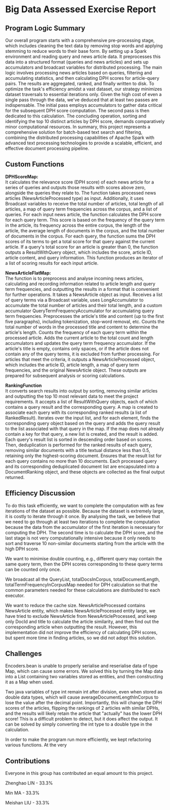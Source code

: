 
# Big Data Assessed Exercise Report
    
## Program Logic Summary
    
Our overall program starts with a comprehensive pre-processing stage, which includes cleaning the text data by removing stop words and applying stemming to reduce words to their base form. By setting up a Spark environment and reading query and news article data. It preprocesses this data into a structured format (queries and news articles) and sets up accumulators and broadcast variables for distributed processing. The main logic involves processing news articles based on queries, filtering and accumulating statistics, and then calculating DPH scores for article-query pairs. The results are aggregated, ranked, and finally written to disk. To optimize the task's efficiency amidst a vast dataset, our strategy minimizes dataset traversals to essential iterations only. Given the high cost of even a single pass through the data, we've deduced that at least two passes are indispensable. The initial pass employs accumulators to gather data critical for the subsequent DPH score computation. The second pass is then dedicated to this calculation. The concluding operation, sorting and identifying the top 10 distinct articles by DPH score, demands comparatively minor computational resources. In summary, this project represents a comprehensive solution for batch-based text search and filtering, combining the distributed processing capabilities of Apache Spark with advanced text processing technologies to provide a scalable, efficient, and effective document processing pipeline.
    
## Custom Functions
    
**DPHScoreMap:**  
It calculates the relevance score (DPH score) of each news article for a series of queries and outputs those results with scores above zero, alongside the queries they relate to. The function takes processed news articles (NewsArticleProcessed type) as input. Additionally, it uses Broadcast variables to receive the total number of articles, total length of all articles, a map of query term frequencies across the corpus, and a list of queries. For each input news article, the function calculates the DPH score for each query term. This score is based on the frequency of the query term in the article, its frequency across the entire corpus, the length of the article, the average length of documents in the corpus, and the total number of documents in the corpus. For each query, the function sums the DPH scores of its terms to get a total score for that query against the current article. If a query's total score for an article is greater than 0, the function outputs a ResultWithQuery object, which includes the score, article ID, article content, and query information. This function produces an iterator of a list of scoring results for each input article.
    
**NewsArticleFlatMap:**  
The function is to preprocess and analyse incoming news articles, calculating and recording information related to article length and query term frequencies, and outputting the results in a format that is convenient for further operations. It takes a NewsArticle object as input. Receives a list of query terms via a Broadcast variable, uses LongAccumulator to accumulate the total number of articles and their total length, and a custom accumulator QueryTermFrequencyAccumulator for accumulating query term frequencies. Preprocesses the article's title and content (up to the first five paragraphs), including tokenization, stop-word removal, etc. Counts the total number of words in the processed title and content to determine the article's length. Counts the frequency of each query term within the processed article. Adds the current article to the total count and length accumulators and updates the query term frequency accumulator. If the article's title is empty, contains only spaces, or if the article does not contain any of the query terms, it is excluded from further processing. For articles that meet the criteria, it outputs a NewsArticleProcessed object, which includes the article ID, article length, a map of query term frequencies, and the original NewsArticle object. These outputs are prepared for subsequent analysis or scoring calculations.
    
**RankingFunction**  
It converts search results into output by sorting, removing similar articles and outputting the top 10 most relevant data to meet the project requirements. It accepts a list of ResultWithQuery objects, each of which contains a query result and the corresponding query. A map is created to associate each query with its corresponding ranked results (a list of RankedResult). Iterates over the input list, and for each element, finds the corresponding query object based on the query and adds the query result to the list associated with that query in the map. If the map does not already contain a key for that query, a new list is created, and the result is added. Each query's result list is sorted in descending order based on scores. Then, deduplication is performed for the ranked results of each query, removing similar documents with a title textual distance less than 0.5, retaining only the highest-scoring document. Ensures that the result list for each query contains no more than 10 documents. Each processed query and its corresponding deduplicated document list are encapsulated into a DocumentRanking object, and these objects are collected as the final output returned.
    
## Efficiency Discussion
   
To do this task efficiently, we want to complete the computation with as few iterations of the dataset as possible. Because the dataset is extremely large, it is costly to iterate through it once. By analysing the task, we believe that we need to go through at least two iterations to complete the computation because the data from the accumulator of the first iteration is necessary for computing the DPH. The second time is to calculate the DPH score, and the last stage is not very computationally intensive because it only needs to sort and traverse 10 non-similar documents starting from the article with the high DPH score. 
   
We want to minimise double counting, e.g., different query may contain the same query term, then the DPH scores corresponding to these query terms can be counted only once. 
   
We broadcast all the QueryList, totalDocsInCorpus, totalDocumentLength, totalTermFrequencyInCorpusMap needed for DPH calculation so that the common parameters needed for these calculations are distributed to each executor.
   
We want to reduce the cache size. NewsArticleProcessed contains NewsArticle entity, which makes NewsArticleProcessed entity large, we have tried to exclude NewsArticle from NewsArticleProcessed, and keep only DocId and title to calculate the article similarity, and then find out the corresponding article when outputting the result. However, this implementation did not improve the efficiency of calculating DPH scores, but spent more time in finding articles, so we did not adopt this solution.
   
## Challenges
   
Encoders.bean is unable to properly serialise and reserialise data of type Map, which can cause some errors. We solved this by turning the Map data into a List containing two variables stored as entities, and then constructing it as a Map when used.
   
Two java variables of type int remain int after division, even when stored as double data types, which will cause averageDocumentLengthInCorpus to lose the value after the decimal point. Importantly, this will change the DPH scores of the articles, flipping the rankings of 2 articles with similar DPHs, and the results will likely retain the article that "actually" has the lower DPH score! This is a difficult problem to detect, but it does affect the output. It can be solved by simply converting the int type to a double type in the calculation. 
   
In order to make the program run more efficiently, we kept refactoring various functions. At the very

## Contributions

Everyone in this group has contributed an equal amount to this project.

Zhenghao LIN - 33.3%

Min MA - 33.3%

Meishan LIU - 33.3%
